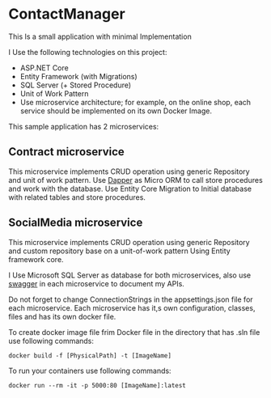 # ContactManager
This Is a small application with minimal Implementation

I Use the following technologies on this project:

- ASP.NET Core
- Entity Framework (with Migrations)
- SQL Server (+ Stored Procedure)
- Unit of Work Pattern
- Use microservice architecture; for example, on the online shop, each service should be implemented on its own Docker Image.

This sample application has 2 microservices:
## Contract microservice
This microservice implements CRUD operation using generic Repository and unit of work pattern.
Use [Dapper](https://dapper-tutorial.net/) as Micro ORM to call store procedures and work with the database.
Use Entity Core Migration to Initial database with related tables and store procedures.

## SocialMedia microservice
This microservice implements CRUD operation using generic Repository and custom repository base on a unit-of-work pattern Using Entity framework core.

I Use Microsoft SQL Server as database for both microservices,
also use [swagger](https://swagger.io/) in each microservice to document my APIs.

Do not forget to change  ConnectionStrings in the appsettings.json file for each microservice.
Each microservice has it,s own configuration, classes, files and has its own docker file.

To  create docker image file frim Docker file in the directory that has .sln file use following commands:
```
docker build -f [PhysicalPath] -t [ImageName]
```
To run your containers use following commands:
```
docker run --rm -it -p 5000:80 [ImageName]:latest
```
